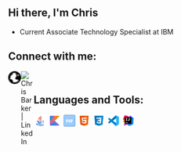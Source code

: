 ## Hi there, I'm Chris

- Current Associate Technology Specialist at IBM

## Connect with me:

[<img align="left" alt="Chris Barker | Website" width="26px" src="https://raw.githubusercontent.com/iconic/open-iconic/master/svg/globe.svg" />][website]
[<img align="left" alt="Chris Barker | LinkedIn" width="26px" src="https://cdn.jsdelivr.net/npm/simple-icons@v3/icons/linkedin.svg" />][linkedin]

<br />

## Languages and Tools:

<code><img width="26" src="https://raw.githubusercontent.com/barkerchris/barkerchris/master/images/java.png"></code>
<code><img width="26" src="https://raw.githubusercontent.com/barkerchris/barkerchris/master/images/kotlin.png"></code>
<code><img width="26" src="https://raw.githubusercontent.com/barkerchris/barkerchris/master/images/php.png"></code>
<code><img width="26" src="https://raw.githubusercontent.com/barkerchris/barkerchris/master/images/html.png"></code>
<code><img width="26" src="https://raw.githubusercontent.com/barkerchris/barkerchris/master/images/css.png"></code>
<code><img width="26" src="https://raw.githubusercontent.com/barkerchris/barkerchris/master/images/vscode.png"></code>
<code><img width="26" src="https://raw.githubusercontent.com/barkerchris/barkerchris/master/images/intellij.png"></code>

<br />
<br />

[website]: https://chrisdbarker.github.io/
[linkedin]: https://www.linkedin.com/in/christopherdavidbarker/
